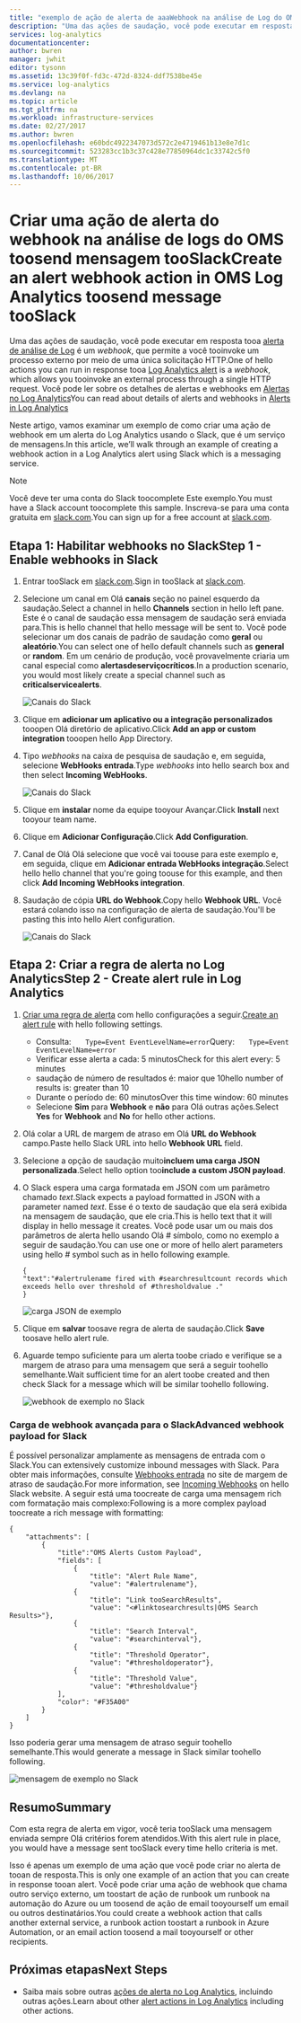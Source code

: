 ```yaml
---
title: "exemplo de ação de alerta de aaaWebhook na análise de Log do OMS | Microsoft Docs"
description: "Uma das ações de saudação, você pode executar em resposta tooa alerta de análise de Log é um * webhook *, que permite que você tooinvoke um processo externo por meio de uma única solicitação HTTP. Neste artigo, vamos examinar um exemplo de como criar uma ação de webhook em um alerta do Log Analytics usando o Slack."
services: log-analytics
documentationcenter: 
author: bwren
manager: jwhit
editor: tysonn
ms.assetid: 13c39f0f-fd3c-472d-8324-ddf7538be45e
ms.service: log-analytics
ms.devlang: na
ms.topic: article
ms.tgt_pltfrm: na
ms.workload: infrastructure-services
ms.date: 02/27/2017
ms.author: bwren
ms.openlocfilehash: e60bdc4922347073d572c2e4719461b13e8e7d1c
ms.sourcegitcommit: 523283cc1b3c37c428e77850964dc1c33742c5f0
ms.translationtype: MT
ms.contentlocale: pt-BR
ms.lasthandoff: 10/06/2017
---
```

# <a name="create-an-alert-webhook-action-in-oms-log-analytics-toosend-message-tooslack"></a><span data-ttu-id="b9e8e-104">Criar uma ação de alerta do webhook na análise de logs do OMS toosend mensagem tooSlack</span><span class="sxs-lookup"><span data-stu-id="b9e8e-104">Create an alert webhook action in OMS Log Analytics toosend message tooSlack</span></span>
<span data-ttu-id="b9e8e-105">Uma das ações de saudação, você pode executar em resposta tooa [alerta de análise de Log](log-analytics-alerts.md) é um *webhook*, que permite a você tooinvoke um processo externo por meio de uma única solicitação HTTP.</span><span class="sxs-lookup"><span data-stu-id="b9e8e-105">One of hello actions you can run in response tooa [Log Analytics alert](log-analytics-alerts.md) is a *webhook*, which allows you tooinvoke an external process through a single HTTP request.</span></span>  <span data-ttu-id="b9e8e-106">Você pode ler sobre os detalhes de alertas e webhooks em [Alertas no Log Analytics](log-analytics-alerts.md)</span><span class="sxs-lookup"><span data-stu-id="b9e8e-106">You can read about details of alerts and webhooks in [Alerts in Log Analytics](log-analytics-alerts.md)</span></span>

<span data-ttu-id="b9e8e-107">Neste artigo, vamos examinar um exemplo de como criar uma ação de webhook em um alerta do Log Analytics usando o Slack, que é um serviço de mensagens.</span><span class="sxs-lookup"><span data-stu-id="b9e8e-107">In this article, we’ll walk through an example of creating a webhook action in a Log Analytics alert using Slack which is a messaging service.</span></span>

> [!NOTE]
> <span data-ttu-id="b9e8e-108">Você deve ter uma conta do Slack toocomplete Este exemplo.</span><span class="sxs-lookup"><span data-stu-id="b9e8e-108">You must have a Slack account toocomplete this sample.</span></span>  <span data-ttu-id="b9e8e-109">Inscreva-se para uma conta gratuita em [slack.com](http://slack.com).</span><span class="sxs-lookup"><span data-stu-id="b9e8e-109">You can sign up for a free account at [slack.com](http://slack.com).</span></span>
> 
> 

## <a name="step-1---enable-webhooks-in-slack"></a><span data-ttu-id="b9e8e-110">Etapa 1: Habilitar webhooks no Slack</span><span class="sxs-lookup"><span data-stu-id="b9e8e-110">Step 1 - Enable webhooks in Slack</span></span>
1. <span data-ttu-id="b9e8e-111">Entrar tooSlack em [slack.com](http://slack.com).</span><span class="sxs-lookup"><span data-stu-id="b9e8e-111">Sign in tooSlack at [slack.com](http://slack.com).</span></span>
2. <span data-ttu-id="b9e8e-112">Selecione um canal em Olá **canais** seção no painel esquerdo da saudação.</span><span class="sxs-lookup"><span data-stu-id="b9e8e-112">Select a channel in hello **Channels** section in hello left pane.</span></span>  <span data-ttu-id="b9e8e-113">Este é o canal de saudação essa mensagem de saudação será enviada para.</span><span class="sxs-lookup"><span data-stu-id="b9e8e-113">This is hello channel that hello message will be sent to.</span></span>  <span data-ttu-id="b9e8e-114">Você pode selecionar um dos canais de padrão de saudação como **geral** ou **aleatório**.</span><span class="sxs-lookup"><span data-stu-id="b9e8e-114">You can select one of hello default channels such as **general** or **random**.</span></span>  <span data-ttu-id="b9e8e-115">Em um cenário de produção, você provavelmente criaria um canal especial como **alertasdeserviçocríticos**.</span><span class="sxs-lookup"><span data-stu-id="b9e8e-115">In a production scenario, you would most likely create a special channel such as **criticalservicealerts**.</span></span> <br>
   
   ![Canais do Slack](media/log-analytics-alerts-webhooks/oms-webhooks01.png)
3. <span data-ttu-id="b9e8e-117">Clique em **adicionar um aplicativo ou a integração personalizados** tooopen Olá diretório de aplicativo.</span><span class="sxs-lookup"><span data-stu-id="b9e8e-117">Click **Add an app or custom integration** tooopen hello App Directory.</span></span>
4. <span data-ttu-id="b9e8e-118">Tipo *webhooks* na caixa de pesquisa de saudação e, em seguida, selecione **WebHooks entrada**.</span><span class="sxs-lookup"><span data-stu-id="b9e8e-118">Type *webhooks* into hello search box and then select **Incoming WebHooks**.</span></span> <br>
   
   ![Canais do Slack](media/log-analytics-alerts-webhooks/oms-webhooks02.png)
5. <span data-ttu-id="b9e8e-120">Clique em **instalar** nome da equipe tooyour Avançar.</span><span class="sxs-lookup"><span data-stu-id="b9e8e-120">Click **Install** next tooyour team name.</span></span>
6. <span data-ttu-id="b9e8e-121">Clique em **Adicionar Configuração**.</span><span class="sxs-lookup"><span data-stu-id="b9e8e-121">Click **Add Configuration**.</span></span>
7. <span data-ttu-id="b9e8e-122">Canal de Olá Olá selecione que você vai toouse para este exemplo e, em seguida, clique em **Adicionar entrada WebHooks integração**.</span><span class="sxs-lookup"><span data-stu-id="b9e8e-122">Select hello hello channel that you're going toouse for this example, and then click **Add Incoming WebHooks integration**.</span></span>  
8. <span data-ttu-id="b9e8e-123">Saudação de cópia **URL do Webhook**.</span><span class="sxs-lookup"><span data-stu-id="b9e8e-123">Copy hello **Webhook URL**.</span></span>  <span data-ttu-id="b9e8e-124">Você estará colando isso na configuração de alerta de saudação.</span><span class="sxs-lookup"><span data-stu-id="b9e8e-124">You'll be pasting this into hello Alert configuration.</span></span> <br>
   
    ![Canais do Slack](media/log-analytics-alerts-webhooks/oms-webhooks05.png)

## <a name="step-2---create-alert-rule-in-log-analytics"></a><span data-ttu-id="b9e8e-126">Etapa 2: Criar a regra de alerta no Log Analytics</span><span class="sxs-lookup"><span data-stu-id="b9e8e-126">Step 2 - Create alert rule in Log Analytics</span></span>
1. <span data-ttu-id="b9e8e-127">[Criar uma regra de alerta](log-analytics-alerts.md) com hello configurações a seguir.</span><span class="sxs-lookup"><span data-stu-id="b9e8e-127">[Create an alert rule](log-analytics-alerts.md) with hello following settings.</span></span>
   * <span data-ttu-id="b9e8e-128">Consulta: ```    Type=Event EventLevelName=error ```</span><span class="sxs-lookup"><span data-stu-id="b9e8e-128">Query: ```    Type=Event EventLevelName=error ```</span></span>
   * <span data-ttu-id="b9e8e-129">Verificar esse alerta a cada: 5 minutos</span><span class="sxs-lookup"><span data-stu-id="b9e8e-129">Check for this alert every: 5 minutes</span></span>
   * <span data-ttu-id="b9e8e-130">saudação de número de resultados é: maior que 10</span><span class="sxs-lookup"><span data-stu-id="b9e8e-130">hello number of results is: greater than 10</span></span>
   * <span data-ttu-id="b9e8e-131">Durante o período de: 60 minutos</span><span class="sxs-lookup"><span data-stu-id="b9e8e-131">Over this time window: 60 minutes</span></span>
   * <span data-ttu-id="b9e8e-132">Selecione **Sim** para **Webhook** e **não** para Olá outras ações.</span><span class="sxs-lookup"><span data-stu-id="b9e8e-132">Select **Yes** for **Webhook** and **No** for hello other actions.</span></span>
2. <span data-ttu-id="b9e8e-133">Olá colar a URL de margem de atraso em Olá **URL do Webhook** campo.</span><span class="sxs-lookup"><span data-stu-id="b9e8e-133">Paste hello Slack URL into hello **Webhook URL** field.</span></span>
3. <span data-ttu-id="b9e8e-134">Selecione a opção de saudação muito**incluem uma carga JSON personalizada**.</span><span class="sxs-lookup"><span data-stu-id="b9e8e-134">Select hello option too**include a custom JSON payload**.</span></span>
4. <span data-ttu-id="b9e8e-135">O Slack espera uma carga formatada em JSON com um parâmetro chamado *text*.</span><span class="sxs-lookup"><span data-stu-id="b9e8e-135">Slack expects a payload formatted in JSON with a parameter named *text*.</span></span>  <span data-ttu-id="b9e8e-136">Esse é o texto de saudação que ela será exibida na mensagem de saudação, que ele cria.</span><span class="sxs-lookup"><span data-stu-id="b9e8e-136">This is hello text that it will display in hello message it creates.</span></span>  <span data-ttu-id="b9e8e-137">Você pode usar um ou mais dos parâmetros de alerta hello usando Olá  *#*  símbolo, como no exemplo a seguir de saudação.</span><span class="sxs-lookup"><span data-stu-id="b9e8e-137">You can use one or more of hello alert parameters using hello *#* symbol such as in hello following example.</span></span>
   
    ```
    {
    "text":"#alertrulename fired with #searchresultcount records which exceeds hello over threshold of #thresholdvalue ."
    }
    ```
   
    ![carga JSON de exemplo](media/log-analytics-alerts-webhooks/oms-webhooks07.png)
5. <span data-ttu-id="b9e8e-139">Clique em **salvar** toosave regra de alerta de saudação.</span><span class="sxs-lookup"><span data-stu-id="b9e8e-139">Click **Save** toosave hello alert rule.</span></span>
6. <span data-ttu-id="b9e8e-140">Aguarde tempo suficiente para um alerta toobe criado e verifique se a margem de atraso para uma mensagem que será a seguir toohello semelhante.</span><span class="sxs-lookup"><span data-stu-id="b9e8e-140">Wait sufficient time for an alert toobe created and then check Slack for a message which will be similar toohello following.</span></span>
   
   ![webhook de exemplo no Slack](media/log-analytics-alerts-webhooks/oms-webhooks08.png)

### <a name="advanced-webhook-payload-for-slack"></a><span data-ttu-id="b9e8e-142">Carga de webhook avançada para o Slack</span><span class="sxs-lookup"><span data-stu-id="b9e8e-142">Advanced webhook payload for Slack</span></span>
<span data-ttu-id="b9e8e-143">É possível personalizar amplamente as mensagens de entrada com o Slack.</span><span class="sxs-lookup"><span data-stu-id="b9e8e-143">You can extensively customize inbound messages with Slack.</span></span> <span data-ttu-id="b9e8e-144">Para obter mais informações, consulte [Webhooks entrada](https://api.slack.com/incoming-webhooks) no site de margem de atraso de saudação.</span><span class="sxs-lookup"><span data-stu-id="b9e8e-144">For more information, see [Incoming Webhooks](https://api.slack.com/incoming-webhooks) on hello Slack website.</span></span> <span data-ttu-id="b9e8e-145">A seguir está uma toocreate de carga uma mensagem rich com formatação mais complexo:</span><span class="sxs-lookup"><span data-stu-id="b9e8e-145">Following is a more complex payload toocreate a rich message with formatting:</span></span>

    {
        "attachments": [
            {
                "title":"OMS Alerts Custom Payload",
                "fields": [
                    {
                        "title": "Alert Rule Name",
                        "value": "#alertrulename"},
                    {
                        "title": "Link tooSearchResults",
                        "value": "<#linktosearchresults|OMS Search Results>"},
                    {
                        "title": "Search Interval",
                        "value": "#searchinterval"},
                    {
                        "title": "Threshold Operator",
                        "value": "#thresholdoperator"},
                    {
                        "title": "Threshold Value",
                        "value": "#thresholdvalue"}
                ],
                "color": "#F35A00"
            }
        ]
    }


<span data-ttu-id="b9e8e-146">Isso poderia gerar uma mensagem de atraso seguir toohello semelhante.</span><span class="sxs-lookup"><span data-stu-id="b9e8e-146">This would generate a message in Slack similar toohello following.</span></span>

![mensagem de exemplo no Slack](media/log-analytics-alerts-webhooks/oms-webhooks09.png)

## <a name="summary"></a><span data-ttu-id="b9e8e-148">Resumo</span><span class="sxs-lookup"><span data-stu-id="b9e8e-148">Summary</span></span>
<span data-ttu-id="b9e8e-149">Com esta regra de alerta em vigor, você teria tooSlack uma mensagem enviada sempre Olá critérios forem atendidos.</span><span class="sxs-lookup"><span data-stu-id="b9e8e-149">With this alert rule in place, you would have a message sent tooSlack every time hello criteria is met.</span></span>  

<span data-ttu-id="b9e8e-150">Isso é apenas um exemplo de uma ação que você pode criar no alerta de tooan de resposta.</span><span class="sxs-lookup"><span data-stu-id="b9e8e-150">This is only one example of an action that you can create in response tooan alert.</span></span>  <span data-ttu-id="b9e8e-151">Você pode criar uma ação de webhook que chama outro serviço externo, um toostart de ação de runbook um runbook na automação do Azure ou um toosend de ação de email tooyourself um email ou outros destinatários.</span><span class="sxs-lookup"><span data-stu-id="b9e8e-151">You could create a webhook action that calls another external service, a runbook action toostart a runbook in Azure Automation, or an email action toosend a mail tooyourself or other recipients.</span></span>   

## <a name="next-steps"></a><span data-ttu-id="b9e8e-152">Próximas etapas</span><span class="sxs-lookup"><span data-stu-id="b9e8e-152">Next Steps</span></span>
* <span data-ttu-id="b9e8e-153">Saiba mais sobre outras [ações de alerta no Log Analytics](log-analytics-alerts-actions.md), incluindo outras ações.</span><span class="sxs-lookup"><span data-stu-id="b9e8e-153">Learn about other [alert actions in Log Analytics](log-analytics-alerts-actions.md) including other actions.</span></span>


